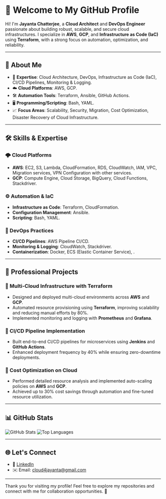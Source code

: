 # 🌟 Welcome to My GitHub Profile

Hi! I'm **Jayanta Chatterjee**, a **Cloud Architect** and **DevOps Engineer** passionate about building robust, scalable, and secure cloud infrastructures. I specialize in **AWS**, **GCP**, and **Infrastructure as Code (IaC)** using **Terraform**, with a strong focus on automation, optimization, and reliability.

---

## 🚀 About Me

- 🔧 **Expertise**: Cloud Architecture, DevOps, Infrastructure as Code (IaC), CI/CD Pipelines, Monitoring & Logging.
- ☁️ **Cloud Platforms**: AWS, GCP.
- 🛠️ **Automation Tools**: Terraform, Ansible, GitHub Actions.
- 🖥️ **Programming/Scripting**: Bash, YAML.
- 📈 **Focus Areas**: Scalability, Security, Migration, Cost Optimization, Disaster Recovery of Cloud Infrastructure.

---

## 🛠️ Skills & Expertise

### 🌩️ Cloud Platforms
- **AWS**: EC2, S3, Lambda, CloudFormation, RDS, CloudWatch, IAM, VPC, Migration services, VPN Configuration with other services.
- **GCP**: Compute Engine, Cloud Storage, BigQuery, Cloud Functions, Stackdriver.

### ⚙️ Automation & IaC
- **Infrastructure as Code**: Terraform, CloudFormation.
- **Configuration Management**: Ansible.
- **Scripting**: Bash, YAML.

### 🚀 DevOps Practices
- **CI/CD Pipelines**: AWS Pipeline CI/CD.
- **Monitoring & Logging**: CloudWatch, Stackdriver.
- **Containerization**: Docker, ECS (Elastic Container Service),  .

---

## 💼 Professional Projects

### 📌 Multi-Cloud Infrastructure with Terraform
- Designed and deployed multi-cloud environments across **AWS** and **GCP**.
- Automated resource provisioning using **Terraform**, improving scalability and reducing manual efforts by 80%.
- Implemented monitoring and logging with **Prometheus** and **Grafana**.

### 📌 CI/CD Pipeline Implementation
- Built end-to-end CI/CD pipelines for microservices using **Jenkins** and **GitHub Actions**.
- Enhanced deployment frequency by 40% while ensuring zero-downtime deployments.

### 📌 Cost Optimization on Cloud
- Performed detailed resource analysis and implemented auto-scaling policies on **AWS** and **GCP**.
- Achieved up to 30% cost savings through automation and fine-tuned resource utilization.

---

## 📊 GitHub Stats

![GitHub Stats](https://github-readme-stats.vercel.app/api?username=your-username&show_icons=true&theme=github_dark)
![Top Languages](https://github-readme-stats.vercel.app/api/top-langs/?username=your-username&layout=compact&theme=github_dark)

---

## 🌐 Let's Connect

- 💼 [LinkedIn](www.linkedin.com/in/jayantachatterjee)
- ✉️ Email: [cloud4jayanta@gmail.com](mailto:cloud4jayanta@gmail.com)

---

Thank you for visiting my profile! Feel free to explore my repositories and connect with me for collaboration opportunities. 🚀

